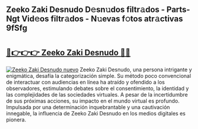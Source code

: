 ## Zeeko Zaki Desnudo D𝚎sn𝚞dos filtr𝚊dos - Parts-Ngt Vid𝚎os filtr𝚊dos - N𝚞evas f𝚘tos atr𝚊ctivas 9fSfg

# <h2><a href="http://mb4lki.tromn.icu/?c=Zeeko+Zaki+Desnudo">🔗👉👉👉 Zeeko Zaki Desnudo 🔗🔗</a></h2>

[![Zeeko Zaki Desnudo nuevo](https://i.imgur.com/pEAQMta.gif)](http://mb4lki.tromn.icu/?c=Zeeko+Zaki+Desnudo)
Zeeko Zaki Desnudo, una persona intrigante y enigmática, desafía la categorización simple. Su método poco convencional de interactuar con audiencias en línea ha atraído y ofendido a los observadores, estimulando debates sobre el consentimiento, la identidad y las complejidades de las sociedades virtuales. A pesar de la incertidumbre de sus próximas acciones, su impacto en el mundo virtual es profundo. Impulsada por una determinación inquebrantable y una cautivación innegable, la influencia de Zeeko Zaki Desnudo en los medios digitales es pionera.
